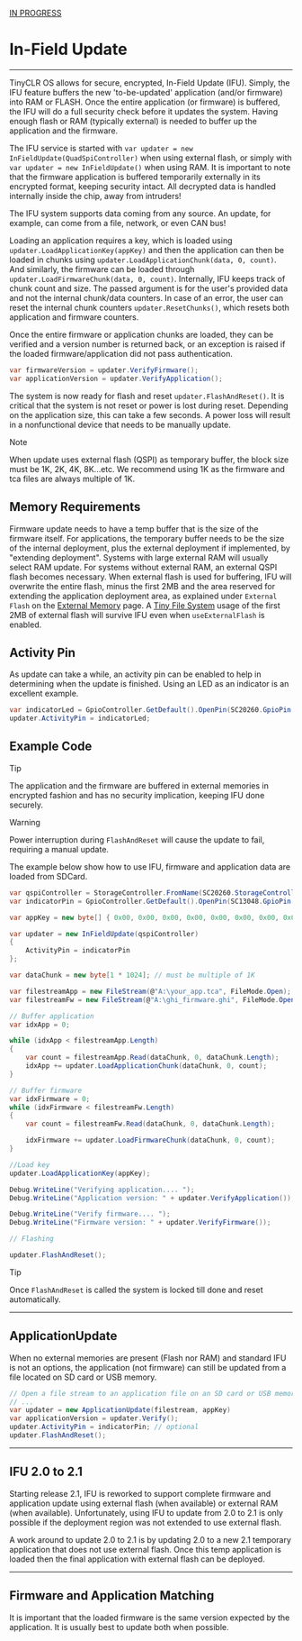 [IN PROGRESS](error.md) 
# In-Field Update

---
TinyCLR OS allows for secure, encrypted, In-Field Update (IFU). Simply, the IFU feature buffers the new 'to-be-updated' application (and/or firmware) into RAM or FLASH. Once the entire application (or firmware) is buffered, the IFU will do a full security check before it updates the system. Having enough flash or RAM (typically external) is needed to buffer up the application and the firmware.

The IFU service is started with `var updater = new InFieldUpdate(QuadSpiController)` when using external flash, or simply with `var updater = new InFieldUpdate()` when using RAM. It is important to note that the firmware application is buffered temporarily externally in its encrypted format, keeping security intact. All decrypted data is handled internally inside the chip, away from intruders!

The IFU system supports data coming from any source. An update, for example, can come from a file, network, or even CAN bus!

Loading an application requires a key, which is loaded using `updater.LoadApplicationKey(appKey)` and then the application can then be loaded in chunks using `updater.LoadApplicationChunk(data, 0, count)`. And similarly, the firmware can be loaded through `updater.LoadFirmwareChunk(data, 0, count)`. Internally, IFU keeps track of chunk count and size. The passed argument is for the user's provided data and not the internal chunk/data counters. In case of an error, the user can reset the internal chunk counters `updater.ResetChunks()`, which resets both application and firmware counters.

Once the entire firmware or application chunks are loaded, they can be verified and a version number is returned back, or an exception is raised if the loaded firmware/application did not pass authentication.

```cs
var firmwareVersion = updater.VerifyFirmware();
var applicationVersion = updater.VerifyApplication();
```

The system is now ready for flash and reset `updater.FlashAndReset()`. It is critical that the system is not reset or power is lost during reset. Depending on the application size, this can take a few seconds. A power loss will result in a nonfunctional device that needs to be manually update.

> [!Note]
> When update uses external flash (QSPI) as temporary buffer, the block size must be 1K, 2K, 4K, 8K...etc. We recommend using 1K as the firmware and tca files are always multiple of 1K.

## Memory Requirements

Firmware update needs to have a temp buffer that is the size of the firmware itself. For applications, the temporary buffer needs to be the size of the internal deployment, plus the external deployment if implemented, by "extending deployment". Systems with large external RAM will usually select RAM update. For systems without external RAM, an external QSPI flash becomes necessary. When external flash is used for buffering, IFU will overwrite the entire flash, minus the first 2MB and the area reserved for extending the application deployment area, as explained under `External Flash` on the [External Memory](external-memory.md) page. A [Tiny File System](file-system.md) usage of the first 2MB of external flash will survive IFU even when `useExternalFlash` is enabled.

## Activity Pin

As update can take a while, an activity pin can be enabled to help in determining when the update is finished. Using an LED as an indicator is an excellent example.

```cs
var indicatorLed = GpioController.GetDefault().OpenPin(SC20260.GpioPin.PB0);
updater.ActivityPin = indicatorLed;
```

## Example Code

> [!Tip]
> The application and the firmware are buffered in external memories in encrypted fashion and has no security implication, keeping IFU done securely.

> [!Warning]
> Power interruption during `FlashAndReset` will cause the update to fail, requiring a manual update.

The example below show how to use IFU, firmware and application data are loaded from SDCard.


```cs
var qspiController = StorageController.FromName(SC20260.StorageController.QuadSpi);
var indicatorPin = GpioController.GetDefault().OpenPin(SC13048.GpioPin.PB5);

var appKey = new byte[] { 0x00, 0x00, 0x00, 0x00, 0x00, 0x00, 0x00, 0x00, 0x00, 0x00, 0x00, 0x00, 0x00, 0x00, 0x00, 0x00 }; // your key, assumming they are all zero as example.

var updater = new InFieldUpdate(qspiController)
{
	ActivityPin = indicatorPin
};

var dataChunk = new byte[1 * 1024]; // must be multiple of 1K

var filestreamApp = new FileStream(@"A:\your_app.tca", FileMode.Open);
var filestreamFw = new FileStream(@"A:\ghi_firmware.ghi", FileMode.Open);

// Buffer application
var idxApp = 0;

while (idxApp < filestreamApp.Length)
{
	var count = filestreamApp.Read(dataChunk, 0, dataChunk.Length);
	idxApp += updater.LoadApplicationChunk(dataChunk, 0, count);
}

// Buffer firmware
var idxFirmware = 0;
while (idxFirmware < filestreamFw.Length)
{	
	var count = filestreamFw.Read(dataChunk, 0, dataChunk.Length);

	idxFirmware += updater.LoadFirmwareChunk(dataChunk, 0, count);	
}

//Load key
updater.LoadApplicationKey(appKey);

Debug.WriteLine("Verifying application.... ");
Debug.WriteLine("Application version: " + updater.VerifyApplication());

Debug.WriteLine("Verify firmware.... ");
Debug.WriteLine("Firmware version: " + updater.VerifyFirmware());

// Flashing

updater.FlashAndReset();
```

> [!Tip]
> Once `FlashAndReset` is called the system is locked till done and reset automatically.

---

## ApplicationUpdate

When no external memories are present (Flash nor RAM) and standard IFU is not an options, the application (not firmware) can still be updated from a file located on SD card or USB memory.

```cs
// Open a file stream to an application file on an SD card or USB memory
// ...
var updater = new ApplicationUpdate(filestream, appKey)
var applicationVersion = updater.Verify();
updater.ActivityPin = indicatorPin; // optional
updater.FlashAndReset();
```

---

## IFU 2.0 to 2.1

Starting release 2.1, IFU is reworked to support complete firmware and application update using external flash (when available) or external RAM (when available). Unfortunately, using IFU to update from 2.0 to 2.1 is only possible if the deployment region was not extended to use external flash.

A work around to update 2.0 to 2.1 is by updating 2.0 to a new 2.1 temporary application that does not use external flash. Once this temp application is loaded then the final application with external flash can be deployed.

---

## Firmware and Application Matching

It is important that the loaded firmware is the same version expected by the application. It is usually best to update both when possible.